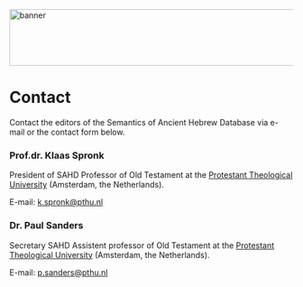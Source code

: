 <img src="../../img/banner.png" alt="banner" width="800" height="100"> 

# Contact

Contact the editors of the Semantics of Ancient Hebrew Database via e-mail or the contact form below.

### Prof.dr. Klaas Spronk

President of SAHD
Professor of Old Testament at the [Protestant Theological University](https://www.pthu.nl/) (Amsterdam, the Netherlands).

E-mail: [k.spronk@pthu.nl](mailto:k.spronk@pthu.nl)

### Dr. Paul Sanders

Secretary SAHD
Assistent professor of Old Testament at the [Protestant Theological University](https://www.pthu.nl/) (Amsterdam, the Netherlands).

E-mail: [p.sanders@pthu.nl](mailto:p.sanders@pthu.nl)